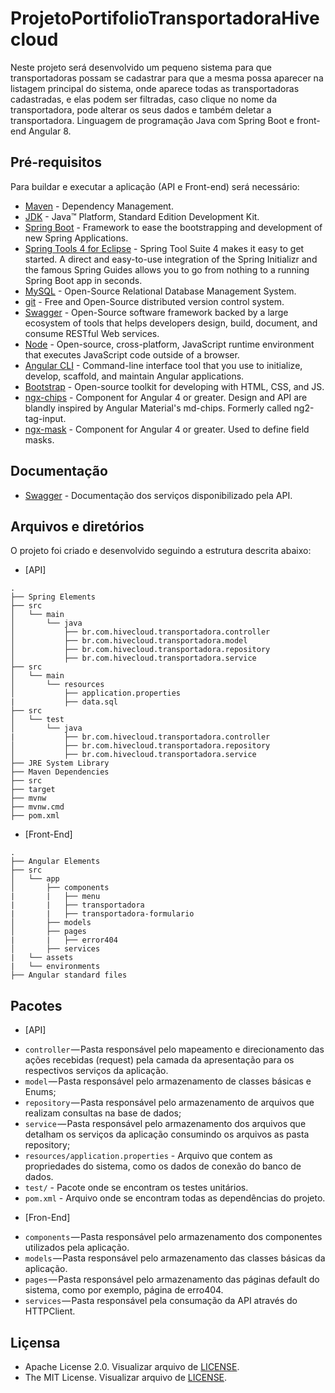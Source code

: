 # ProjetoPortifolioTransportadoraHivecloud
Neste projeto será desenvolvido um pequeno sistema para que transportadoras possam se cadastrar para que a mesma possa aparecer na listagem principal do sistema, onde aparece todas as transportadoras cadastradas, e elas podem ser filtradas, caso clique no nome da transportadora, pode alterar os seus dados e também deletar a transportadora. Linguagem de programação Java com Spring Boot e front-end Angular 8.

## Pré-requisitos

Para buildar e executar a aplicação (API e Front-end) será necessário:
* 	[Maven](https://maven.apache.org/) - Dependency Management.
* 	[JDK](http://www.oracle.com/technetwork/java/javase/downloads/jdk8-downloads-2133151.html) - Java™ Platform, Standard Edition Development Kit.
* 	[Spring Boot](https://spring.io/projects/spring-boot) - Framework to ease the bootstrapping and development of new Spring Applications.
*   [Spring Tools 4 for Eclipse](https://spring.io/tools) - Spring Tool Suite 4 makes it easy to get started. A direct and easy-to-use integration of the Spring Initializr and the famous Spring Guides allows you to go from nothing to a running Spring Boot app in seconds.
* 	[MySQL](https://www.mysql.com/) - Open-Source Relational Database Management System.
* 	[git](https://git-scm.com/) - Free and Open-Source distributed version control system.
* 	[Swagger](https://swagger.io/) - Open-Source software framework backed by a large ecosystem of tools that helps developers design, build, document, and consume RESTful Web services.
*   [Node](https://nodejs.org/pt-br/download/) - Open-source, cross-platform, JavaScript runtime environment that executes JavaScript code outside of a browser.
* 	[Angular CLI](https://angular.io/cli) - Command-line interface tool that you use to initialize, develop, scaffold, and maintain Angular applications.
* 	[Bootstrap](https://getbootstrap.com/docs/4.3/getting-started/download/) - Open-source toolkit for developing with HTML, CSS, and JS.
*   [ngx-chips](https://github.com/Gbuomprisco/ngx-chips) - Component for Angular 4 or greater. Design and API are blandly inspired by Angular Material's md-chips. Formerly called ng2-tag-input.
*   [ngx-mask](https://www.npmjs.com/package/ngx-mask) - Component for Angular 4 or greater. Used to define field masks.

## Documentação
* 	[Swagger](http://localhost:8088/swagger-ui.html) - Documentação dos serviços disponibilizado pela API.

## Arquivos e diretórios

O projeto foi criado e desenvolvido seguindo a estrutura descrita abaixo:

* 	[API]
```
.
├── Spring Elements
├── src
│   └── main
│       └── java
│           ├── br.com.hivecloud.transportadora.controller
│           ├── br.com.hivecloud.transportadora.model
│           ├── br.com.hivecloud.transportadora.repository
│           ├── br.com.hivecloud.transportadora.service
├── src
│   └── main
│       └── resources
│           ├── application.properties
|           ├── data.sql
├── src
│   └── test
│       └── java
|           ├── br.com.hivecloud.transportadora.controller
│           ├── br.com.hivecloud.transportadora.repository
│           ├── br.com.hivecloud.transportadora.service
├── JRE System Library
├── Maven Dependencies
├── src
├── target
├── mvnw
├── mvnw.cmd
├── pom.xml
```
* 	[Front-End]
```
.
├── Angular Elements
├── src
│   └── app
│       ├── components
|       |   ├── menu
|       |   ├── transportadora
|       |   ├── transportadora-formulario
│       ├── models
│       ├── pages
|       |   ├── error404
│       ├── services
|   └── assets
|   └── environments
├── Angular standard files   
```

## Pacotes

* 	[API]
- `controller` — Pasta responsável pelo mapeamento e direcionamento das ações recebidas (request) pela camada da apresentação para os respectivos serviços da aplicação.
- `model` — Pasta responsável pelo armazenamento de classes básicas e Enums;
- `repository` — Pasta responsável pelo armazenamento de arquivos que realizam consultas na base de dados;
- `service` — Pasta responsável pelo armazenamento dos arquivos que detalham os serviços da aplicação consumindo os arquivos as pasta repository;
- `resources/application.properties` - Arquivo que contem as propriedades do sistema, como os dados de conexão do banco de dados.
- `test/` - Pacote onde se encontram os testes unitários.
- `pom.xml` - Arquivo onde se encontram todas as dependências do projeto.

* 	[Fron-End]
- `components` — Pasta responsável pelo armazenamento dos componentes utilizados pela aplicação.
- `models` — Pasta responsável pelo armazenamento das classes básicas da aplicação.
- `pages` — Pasta responsável pelo armazenamento das páginas default do sistema, como por exemplo, página de erro404.
- `services` — Pasta responsável pela consumação da API através do HTTPClient.


## Liçensa
* 	Apache License 2.0. Visualizar arquivo de [LICENSE](https://github.com/BrunoFelix/ProjetoPortifolioTransportadoraHivecloud/blob/master/LICENSE_APACHE).
* 	The MIT License. Visualizar arquivo de [LICENSE](https://github.com/codecentric/LICENSE_MIT).
